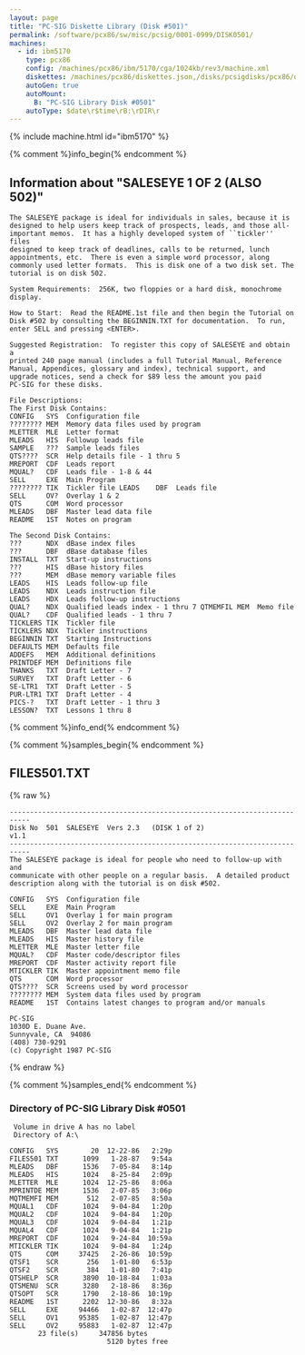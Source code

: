 ```yaml
---
layout: page
title: "PC-SIG Diskette Library (Disk #501)"
permalink: /software/pcx86/sw/misc/pcsig/0001-0999/DISK0501/
machines:
  - id: ibm5170
    type: pcx86
    config: /machines/pcx86/ibm/5170/cga/1024kb/rev3/machine.xml
    diskettes: /machines/pcx86/diskettes.json,/disks/pcsigdisks/pcx86/diskettes.json
    autoGen: true
    autoMount:
      B: "PC-SIG Library Disk #0501"
    autoType: $date\r$time\rB:\rDIR\r
---
```


{% include machine.html id="ibm5170" %}

{% comment %}info_begin{% endcomment %}

## Information about "SALESEYE 1 OF 2 (ALSO 502)"

    The SALESEYE package is ideal for individuals in sales, because it is
    designed to help users keep track of prospects, leads, and those all-
    important memos.  It has a highly developed system of ``tickler'' files
    designed to keep track of deadlines, calls to be returned, lunch
    appointments, etc.  There is even a simple word processor, along
    commonly used letter formats.  This is disk one of a two disk set. The
    tutorial is on disk 502.
    
    System Requirements:  256K, two floppies or a hard disk, monochrome
    display.
    
    How to Start:  Read the README.1st file and then begin the Tutorial on
    Disk #502 by consulting the BEGINNIN.TXT for documentation.  To run,
    enter SELL and pressing <ENTER>.
    
    Suggested Registration:  To register this copy of SALESEYE and obtain a
    printed 240 page manual (includes a full Tutorial Manual, Reference
    Manual, Appendices, glossary and index), technical support, and
    upgrade notices, send a check for $89 less the amount you paid
    PC-SIG for these disks.
    
    File Descriptions:
    The First Disk Contains:
    CONFIG   SYS  Configuration file
    ???????? MEM  Memory data files used by program
    MLETTER  MLE  Letter format
    MLEADS   HIS  Followup leads file
    SAMPLE   ???  Sample leads files
    QTS????  SCR  Help details file - 1 thru 5
    MREPORT  CDF  Leads report
    MQUAL?   CDF  Leads file - 1-8 & 44
    SELL     EXE  Main Program
    ???????? TIK  Tickler file LEADS    DBF  Leads file
    SELL     OV?  Overlay 1 & 2
    QTS      COM  Word processor
    MLEADS   DBF  Master lead data file
    README   1ST  Notes on program
    
    The Second Disk Contains:
    ???      NDX  dBase index files
    ???      DBF  dBase database files
    INSTALL  TXT  Start-up instructions
    ???      HIS  dBase history files
    ???      MEM  dBase memory variable files
    LEADS    HIS  Leads follow-up file
    LEADS    NDX  Leads instruction file
    LEADS    HDX  Leads follow-up instructions
    QUAL?    NDX  Qualified leads index - 1 thru 7 QTMEMFIL MEM  Memo file
    QUAL?    CDF  Qualified leads - 1 thru 7
    TICKLERS TIK  Tickler file
    TICKLERS NDX  Tickler instructions
    BEGINNIN TXT  Starting Instructions
    DEFAULTS MEM  Defaults file
    ADDEFS   MEM  Additional definitions
    PRINTDEF MEM  Definitions file
    THANKS   TXT  Draft Letter - 7
    SURVEY   TXT  Draft Letter - 6
    SE-LTR1  TXT  Draft Letter - 5
    PUR-LTR1 TXT  Draft Letter - 4
    PICS-?   TXT  Draft Letter - 1 thru 3
    LESSON?  TXT  Lessons 1 thru 8
{% comment %}info_end{% endcomment %}

{% comment %}samples_begin{% endcomment %}

## FILES501.TXT

{% raw %}
```
---------------------------------------------------------------------------
Disk No  501  SALESEYE  Vers 2.3   (DISK 1 of 2)                   v1.1
---------------------------------------------------------------------------
The SALESEYE package is ideal for people who need to follow-up with and
communicate with other people on a regular basis.  A detailed product
description along with the tutorial is on disk #502.
 
CONFIG   SYS  Configuration file
SELL     EXE  Main Program
SELL     OV1  Overlay 1 for main program
SELL     OV2  Overlay 2 for main program
MLEADS   DBF  Master lead data file
MLEADS   HIS  Master history file
MLETTER  MLE  Master letter file
MQUAL?   CDF  Master code/descriptor files
MREPORT  CDF  Master activity report file
MTICKLER TIK  Master appointment memo file
QTS      COM  Word processor
QTS????  SCR  Screens used by word processor
???????? MEM  System data files used by program
README   1ST  Contains latest changes to program and/or manuals
 
PC-SIG
1030D E. Duane Ave.
Sunnyvale, CA  94086
(408) 730-9291
(c) Copyright 1987 PC-SIG
```
{% endraw %}

{% comment %}samples_end{% endcomment %}

### Directory of PC-SIG Library Disk #0501

     Volume in drive A has no label
     Directory of A:\

    CONFIG   SYS        20  12-22-86   2:29p
    FILES501 TXT      1099   1-28-87   9:54a
    MLEADS   DBF      1536   7-05-84   8:14p
    MLEADS   HIS      1024   8-25-84   2:09p
    MLETTER  MLE      1024  12-25-86   8:06a
    MPRINTDE MEM      1536   2-07-85   3:06p
    MQTMEMFI MEM       512   2-07-85   8:50a
    MQUAL1   CDF      1024   9-04-84   1:20p
    MQUAL2   CDF      1024   9-04-84   1:20p
    MQUAL3   CDF      1024   9-04-84   1:21p
    MQUAL4   CDF      1024   9-04-84   1:21p
    MREPORT  CDF      1024   9-24-84  10:59a
    MTICKLER TIK      1024   9-04-84   1:24p
    QTS      COM     37425   2-26-86  10:59p
    QTSF1    SCR       256   1-01-80   6:53p
    QTSF2    SCR       384   1-01-80   7:41p
    QTSHELP  SCR      3890  10-18-84   1:03a
    QTSMENU  SCR      3280   2-18-86   8:36p
    QTSOPT   SCR      1790   2-18-86  10:19p
    README   1ST      2202  12-30-86   8:32a
    SELL     EXE     94466   1-02-87  12:47p
    SELL     OV1     95385   1-02-87  12:47p
    SELL     OV2     95883   1-02-87  12:47p
           23 file(s)     347856 bytes
                            5120 bytes free
